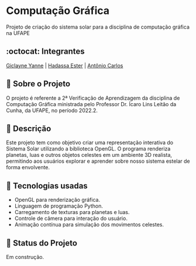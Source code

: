 # Computação Gráfica
Projeto de criação do sistema solar para a disciplina de computação gráfica na UFAPE
## :octocat: Integrantes
[Giclayne Yanne](https://github.com/giclayne) | [Hadassa Ester](https://github.com/Hester910) | [Antônio Carlos](https://github.com/antoniobezerra01)
## :page_with_curl: Sobre o Projeto
O projeto é referente a 2ª Verificação de Aprendizagem da disciplina de Computação Gráfica ministrada pelo Professor Dr. Ícaro Lins Leitão da Cunha, da UFAPE, no período 2022.2. 

## :pencil: Descrição
Este projeto tem como objetivo criar uma representação interativa do Sistema Solar utilizando a biblioteca OpenGL. O programa renderiza planetas, luas e outros objetos celestes em um ambiente 3D realista, permitindo aos usuários explorar e aprender sobre nosso sistema estelar de forma envolvente.
## :pushpin: Tecnologias usadas

* OpenGL para renderização gráfica.
* Linguagem de programação Python.
* Carregamento de texturas para planetas e luas.
* Controle de câmera para interação do usuário.
* Animação contínua para simulação dos movimentos celestes.

## :construction: Status do Projeto
Em construção.
